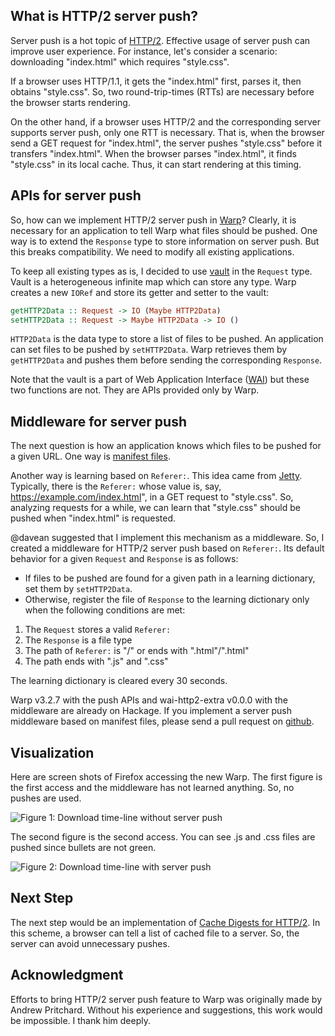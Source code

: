 ## What is HTTP/2 server push?

Server push is a hot topic of [HTTP/2](https://tools.ietf.org/html/rfc7540).
Effective usage of server push can improve user experience.
For instance, let's consider a scenario:
downloading "index.html" which requires "style.css". 

If a browser uses HTTP/1.1, it gets the "index.html" first,
parses it,
then obtains "style.css".
So, two round-trip-times (RTTs) are necessary
before the browser starts rendering.

On the other hand, if a browser uses HTTP/2 and
the corresponding server supports server push,
only one RTT is necessary.
That is, when the browser send a GET request for "index.html",
the server pushes "style.css" before
it transfers "index.html".
When the browser parses "index.html",
it finds "style.css" in its local cache.
Thus, it can start rendering at this timing.

## APIs for server push

So, how can we implement HTTP/2 server push in [Warp](http://www.aosabook.org/en/posa/warp.html)?
Clearly, it is necessary for an application to tell Warp
what files should be pushed.
One way is to extend the `Response` type to store information on server push.
But this breaks compatibility.
We need to modify all existing applications.

To keep all existing types as is,
I decided to use [vault](http://www.yesodweb.com/blog/2015/10/using-wais-vault) in the `Request` type.
Vault is a heterogeneous infinite map which can store any type.
Warp creates a new `IORef` and store its getter and setter to the vault:

```haskell
getHTTP2Data :: Request -> IO (Maybe HTTP2Data)
setHTTP2Data :: Request -> Maybe HTTP2Data -> IO ()
```

`HTTP2Data` is the data type to store a list of files to be pushed.
An application can set files to be pushed by `setHTTP2Data`.
Warp retrieves them by `getHTTP2Data` and
pushes them before sending the corresponding `Response`.

Note that the vault is a part of Web Application Interface ([WAI](http://hackage.haskell.org/package/wai)) but
these two functions are not.
They are APIs provided only by Warp.

## Middleware for server push

The next question is how an application knows which files to be pushed for a given URL.
One way is [manifest files](https://github.com/GoogleChrome/http2-push-manifest/).

Another way is learning based on `Referer:`.
This idea came from [Jetty](http://www.eclipse.org/jetty/).
Typically, there is the `Referer:` whose value
is, say, https://example.com/index.html", 
in a GET request to "style.css".
So, analyzing requests for a while,
we can learn that "style.css" should be pushed
when "index.html" is requested.

@davean suggested that I implement this mechanism as a middleware.
So, I created a middleware for HTTP/2 server push based on `Referer:`.
Its default behavior for a given `Request` and `Response` is as follows:

- If files to be pushed are found for a given path in a learning dictionary, set them by `setHTTP2Data`.
- Otherwise, register the file of `Response` to the learning dictionary only when the following conditions are met:
1. The `Request` stores a valid `Referer:`
2. The `Response` is a file type
3. The path of `Referer:` is "/" or ends with ".html"/".html"
4. The path ends with ".js" and ".css"

The learning dictionary is cleared every 30 seconds.

Warp v3.2.7 with the push APIs and wai-http2-extra v0.0.0 with the middleware are already
on Hackage.
If you implement a server push middleware based on manifest files,
please send a pull request on [github](https://github.com/yesodweb/wai).

## Visualization

Here are screen shots of Firefox accessing the new Warp.
The first figure is the first access and the middleware has not learned anything.
So, no pushes are used.

![Figure 1: Download time-line without server push](/assets/server-push/nopush.png)

The second figure is the second access.
You can see .js and .css files are pushed
since bullets are not green.

![Figure 2: Download time-line with server push](/assets/server-push/push.png)

## Next Step

The next step would be an implementation of
[Cache Digests for HTTP/2](https://tools.ietf.org/html/draft-kazuho-h2-cache-digest).
In this scheme, a browser can tell a list of cached file to a server.
So, the server can avoid unnecessary pushes.

## Acknowledgment

Efforts to bring HTTP/2 server push feature to Warp was originally made by Andrew Pritchard.
Without his experience and suggestions, 
this work would be impossible.
I thank him deeply.
